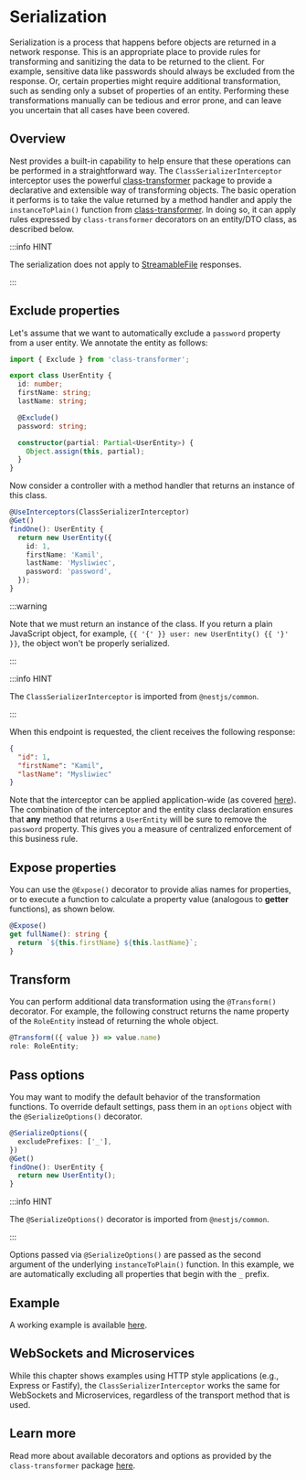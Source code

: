 # Serialization

Serialization is a process that happens before objects are returned in a network response. This is an appropriate place to provide rules for transforming and sanitizing the data to be returned to the client. For example, sensitive data like passwords should always be excluded from the response. Or, certain properties might require additional transformation, such as sending only a subset of properties of an entity. Performing these transformations manually can be tedious and error prone, and can leave you uncertain that all cases have been covered.

## Overview

Nest provides a built-in capability to help ensure that these operations can be performed in a straightforward way. The `ClassSerializerInterceptor` interceptor uses the powerful [class-transformer](https://github.com/typestack/class-transformer) package to provide a declarative and extensible way of transforming objects. The basic operation it performs is to take the value returned by a method handler and apply the `instanceToPlain()` function from [class-transformer](https://github.com/typestack/class-transformer). In doing so, it can apply rules expressed by `class-transformer` decorators on an entity/DTO class, as described below.

:::info HINT

The serialization does not apply to [StreamableFile](../techniques/streaming-files#streamable-file-class) responses.

:::

## Exclude properties

Let's assume that we want to automatically exclude a `password` property from a user entity. We annotate the entity as follows:

```ts
import { Exclude } from 'class-transformer';

export class UserEntity {
  id: number;
  firstName: string;
  lastName: string;

  @Exclude()
  password: string;

  constructor(partial: Partial<UserEntity>) {
    Object.assign(this, partial);
  }
}
```

Now consider a controller with a method handler that returns an instance of this class.

```ts
@UseInterceptors(ClassSerializerInterceptor)
@Get()
findOne(): UserEntity {
  return new UserEntity({
    id: 1,
    firstName: 'Kamil',
    lastName: 'Mysliwiec',
    password: 'password',
  });
}
```

:::warning

Note that we must return an instance of the class. If you return a plain JavaScript object, for example, `{{ '{' }} user: new UserEntity() {{ '}' }}`, the object won't be properly serialized.

:::

:::info HINT

The `ClassSerializerInterceptor` is imported from `@nestjs/common`.

:::

When this endpoint is requested, the client receives the following response:

```json
{
  "id": 1,
  "firstName": "Kamil",
  "lastName": "Mysliwiec"
}
```

Note that the interceptor can be applied application-wide (as covered [here](../overview/interceptors#binding-interceptors)). The combination of the interceptor and the entity class declaration ensures that **any** method that returns a `UserEntity` will be sure to remove the `password` property. This gives you a measure of centralized enforcement of this business rule.

## Expose properties

You can use the `@Expose()` decorator to provide alias names for properties, or to execute a function to calculate a property value (analogous to **getter** functions), as shown below.

```ts
@Expose()
get fullName(): string {
  return `${this.firstName} ${this.lastName}`;
}
```

## Transform

You can perform additional data transformation using the `@Transform()` decorator. For example, the following construct returns the name property of the `RoleEntity` instead of returning the whole object.

```ts
@Transform(({ value }) => value.name)
role: RoleEntity;
```

## Pass options

You may want to modify the default behavior of the transformation functions. To override default settings, pass them in an `options` object with the `@SerializeOptions()` decorator.

```ts
@SerializeOptions({
  excludePrefixes: ['_'],
})
@Get()
findOne(): UserEntity {
  return new UserEntity();
}
```

:::info HINT

The `@SerializeOptions()` decorator is imported from `@nestjs/common`.

:::

Options passed via `@SerializeOptions()` are passed as the second argument of the underlying `instanceToPlain()` function. In this example, we are automatically excluding all properties that begin with the `_` prefix.

## Example

A working example is available [here](https://github.com/nestjs/nest/tree/master/sample/21-serializer).

## WebSockets and Microservices

While this chapter shows examples using HTTP style applications (e.g., Express or Fastify), the `ClassSerializerInterceptor` works the same for WebSockets and Microservices, regardless of the transport method that is used.

## Learn more

Read more about available decorators and options as provided by the `class-transformer` package [here](https://github.com/typestack/class-transformer).
